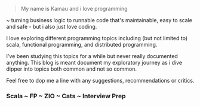 > My name is Kamau and i love programming

~ turning business logic to runnable code that's maintainable, easy to scale and safe - but i also just love coding.

I love exploring different programming topics including (but not limited to) scala, functional programming, and distributed programming.

I've been studying this topics for a while but never really documented anything. This blog is meant document my exploratory journey as i dive dipper into topics both common and not so common.

Feel free to dop me a line with any suggestions, recommendations or critics.



### Scala ~ FP ~ ZIO ~ Cats ~ Interview Prep 
